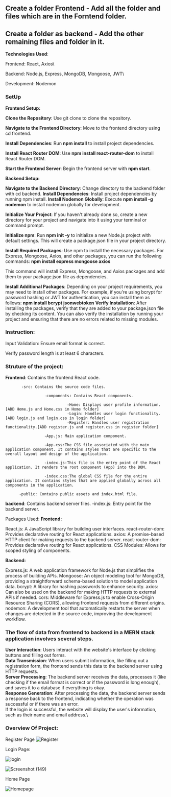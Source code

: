 ## Create a folder Frontend - Add all the folder and files which are in the Forntend folder.

## Create a folder as backend - Add the other remaining files and folder in it.

**Technologies Used**:

Frontend: React, Axios\

Backend: Node.js, Express, MongoDB, Mongoose, JWT\

Development: Nodemon

### SetUp
**Frontend Setup:**

**Clone the Repository**: Use git clone <repository-url> to clone the repository.  

**Navigate to the Frontend Directory**: Move to the frontend directory using cd frontend.  

**Install Dependencies**: Run **npm install** to install project dependencies.  

**Install React Router DOM**: Use **npm install react-router-dom** to install React Router DOM.  

**Start the Frontend Server**: Begin the frontend server with **npm start**.

**Backend Setup:**

**Navigate to the Backend Directory**: Change directory to the backend folder with cd backend.
**Install Dependencies**: Install project dependencies by running npm install.
**Install Nodemon Globally**: Execute **npm install -g nodemon** to install nodemon globally for development.

**Initialize Your Project**: If you haven't already done so, create a new directory for your project and navigate into it using your terminal or command prompt.

**Initialize npm**: Run **npm init -y** to initialize a new Node.js project with default settings. This will create a package.json file in your project directory.

**Install Required Packages**: Use npm to install the necessary packages. For Express, Mongoose, Axios, and other packages, you can run the following commands:
**npm install express mongoose axios**

This command will install Express, Mongoose, and Axios packages and add them to your package.json file as dependencies.

**Install Additional Packages**: Depending on your project requirements, you may need to install other packages. For example, if you're using bcrypt for password hashing or JWT for authentication, you can install them as follows:
**npm install bcrypt jsonwebtoken**
**Verify Installation**: After installing the packages, verify that they are added to your package.json file by checking its content. You can also verify the installation by running your project and ensuring that there are no errors related to missing modules.

### Instruction:

Input Validation:
Ensure email format is correct.  

Verify password length is at least 6 characters.  



### Struture of the project:

**Frontend**: Contains the frontend React code.  

           -src: Contains the source code files.  
           
                     -components: Contains React components.  
                     
                               -Home: Displays user profile information.[ADD Home.js and Home.css in Home folder]
                               -Login: Handles user login functionality.[ADD login.js and login.css in login folder]
                               -Register: Handles user registration functionality.[ADD register.js and register.css in register folder]  
                               
                     -App.js: Main application component.  
                     
                     -App.css:The CSS file associated with the main application component. It contains styles that are specific to the overall layout and design of the application.  
                     
                     -index.js:This file is the entry point of the React application. It renders the root component (App) into the DOM.  
                     
                     -index.css:The global CSS file for the entire application. It contains styles that are applied globally across all components in the application.  
                     
          -public: Contains public assets and index.html file.

**backend**: Contains backend server files.
          -index.js: Entry point for the backend server.

Packages Used:
**Frontend:**

React.js: A JavaScript library for building user interfaces.
react-router-dom: Provides declarative routing for React applications.
axios: A promise-based HTTP client for making requests to the backend server.
react-router-dom: Provides declarative routing for React applications.
CSS Modules: Allows for scoped styling of components.

**Backend:**

Express.js: A web application framework for Node.js that simplifies the process of building APIs.
Mongoose: An object modeling tool for MongoDB, providing a straightforward schema-based solution to model application data.
bcrypt: A library for hashing passwords to enhance security.
axios: Can also be used on the backend for making HTTP requests to external APIs if needed.
cors: Middleware for Express.js to enable Cross-Origin Resource Sharing (CORS), allowing frontend requests from different origins.
nodemon: A development tool that automatically restarts the server when changes are detected in the source code, improving the development workflow.


### The flow of data from frontend to backend in a MERN stack application involves several steps.

**User Interaction**: Users interact with the website's interface by clicking buttons and filling out forms.\
**Data Transmission**: When users submit information, like filling out a registration form, the frontend sends this data to the backend server using HTTP requests.\
**Server Processing**: The backend server receives the data, processes it (like checking if the email format is correct or if the password is long enough), and saves it to a database if everything is okay.\
**Response Generation**: After processing the data, the backend server sends a response back to the frontend, indicating whether the operation was successful or if there was an error.\
If the login is successful, the website will display the user's information, such as their name and email address.\


### Overview Of Project:

 Register Page
![Register](https://github.com/NikhitaAgarwal/UserAuthenticationSystem/assets/96190789/1675cf8c-7a38-4dc4-8327-67dccffab780)

Login Page:

![login](https://github.com/NikhitaAgarwal/UserAuthenticationSystem/assets/96190789/f3be3730-ca5f-4acf-8718-fb65f22e05f0)


![Screenshot (149)](https://github.com/NikhitaAgarwal/UserAuthenticationSystem/assets/96190789/5e651005-dc95-4a89-9219-76e176549e37)

Home Page

![Homepage](https://github.com/NikhitaAgarwal/UserAuthenticationSystem/assets/96190789/e2caf137-5453-4bcd-939b-741c446474e4)

 






